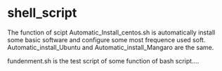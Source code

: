 # shell_script

The function of scipt Automatic_Install_centos.sh is automatically install some basic software and configure some most frequence used soft. Automatic_install_Ubuntu and Automatic_install_Mangaro are the same.

fundenment.sh is the test script of some function of bash script....
